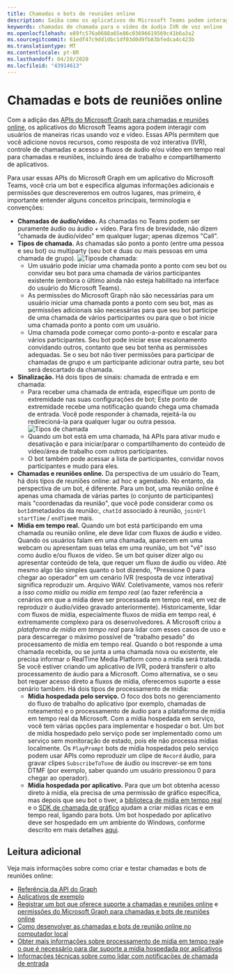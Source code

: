 ```yaml
---
title: Chamadas e bots de reuniões online
description: Saiba como os aplicativos do Microsoft Teams podem interagir com usuários usando voz e vídeo usando as APIs do Microsoft Graph para chamadas e reuniões online.
keywords: chamadas de chamada para o vídeo de áudio IVR de voz online
ms.openlocfilehash: e89fc576a0688a65e86c03696619569c41b6a3a2
ms.sourcegitcommit: 61edf47c9dd1dbc1df03d0d9fb83bfedca4c423b
ms.translationtype: MT
ms.contentlocale: pt-BR
ms.lasthandoff: 04/28/2020
ms.locfileid: "43914613"
---
```

# <a name="calls-and-online-meetings-bots"></a>Chamadas e bots de reuniões online

Com a adição das [APIs do Microsoft Graph para chamadas e reuniões online](/graph/api/resources/communications-api-overview?view=graph-rest-beta), os aplicativos do Microsoft Teams agora podem interagir com usuários de maneiras ricas usando voz e vídeo. Essas APIs permitem que você adicione novos recursos, como resposta de voz interativa (IVR), controle de chamadas e acesso a fluxos de áudio e/ou vídeo em tempo real para chamadas e reuniões, incluindo área de trabalho e compartilhamento de aplicativos.

Para usar essas APIs do Microsoft Graph em um aplicativo do Microsoft Teams, você cria um bot e especifica algumas informações adicionais e permissões que descreveremos em outros lugares, mas primeiro, é importante entender alguns conceitos principais, terminologia e convenções:

* **Chamadas de áudio/vídeo.** As chamadas no Teams podem ser puramente áudio ou áudio + vídeo. Para fins de brevidade, não dizem "chamada de áudio/vídeo" em qualquer lugar; apenas dizemos "Call".
* **Tipos de chamada.** As chamadas são ponto a ponto (entre uma pessoa e seu bot) ou multiparty (seu bot e duas ou mais pessoas em uma chamada de grupo).
  ![Tipos](~/assets/images/calls-and-meetings/call-types.png)de chamada:
  * Um usuário pode iniciar uma chamada ponto a ponto com seu bot ou convidar seu bot para uma chamada de vários participantes existente (embora o último ainda não esteja habilitado na interface do usuário do Microsoft Teams).
  * As permissões do Microsoft Graph não são necessárias para um usuário iniciar uma chamada ponto a ponto com seu bot, mas as permissões adicionais são necessárias para que seu bot participe de uma chamada de vários participantes ou para que o bot inicie uma chamada ponto a ponto com um usuário.
  * Uma chamada pode começar como ponto-a-ponto e escalar para vários participantes. Seu bot pode iniciar esse escalonamento convidando outros, contanto que seu bot tenha as permissões adequadas. Se o seu bot não tiver permissões para participar de chamadas de grupo e um participante adicionar outra parte, seu bot será descartado da chamada.
* **Sinalização.** Há dois tipos de sinais: chamada de entrada e em chamada:
  * Para receber uma chamada de entrada, especifique um ponto de extremidade nas suas configurações de bot; Este ponto de extremidade recebe uma notificação quando chega uma chamada de entrada. Você pode responder à chamada, rejeitá-la ou redirecioná-la para qualquer lugar ou outra pessoa.
  ![Tipos de chamada](~/assets/images/calls-and-meetings/call-handling.png)
  * Quando um bot está em uma chamada, há APIs para ativar mudo e desativação e para iniciar/parar o compartilhamento do conteúdo de vídeo/área de trabalho com outros participantes.
  * O bot também pode acessar a lista de participantes, convidar novos participantes e mudo para eles.
* **Chamadas e reuniões online.** Da perspectiva de um usuário do Team, há dois tipos de reuniões online: ad hoc e agendado. No entanto, da perspectiva de um bot, é diferente. Para um bot, uma reunião online é apenas uma chamada de várias partes (o conjunto de participantes) mais "coordenadas da reunião", que você pode considerar como os `botId`metadados da reunião:, `chatId` associado à reunião, `joinUrl` `startTime` / `endTime`e mais.
* **Mídia em tempo real.** Quando um bot está participando em uma chamada ou reunião online, ele deve lidar com fluxos de áudio e vídeo. Quando os usuários falam em uma chamada, aparecem em uma webcam ou apresentam suas telas em uma reunião, um bot "vê" isso como áudio e/ou fluxos de vídeo. Se um bot quiser dizer algo ou apresentar conteúdo de tela, que requer um fluxo de áudio ou vídeo. Até mesmo algo tão simples quanto o bot dizendo, "Pressione 0 para chegar ao operador" em um cenário IVR (resposta de voz interativa) significa reproduzir um. Arquivo WAV. Coletivamente, vamos nos referir a _isso como mídia_ ou _mídia em tempo real_ (ao fazer referência a cenários em que a mídia deve ser processada em tempo real, em vez de reproduzir o áudio/vídeo gravado anteriormente). Historicamente, lidar com fluxos de mídia, especialmente fluxos de mídia em tempo real, é extremamente complexo para os desenvolvedores. A Microsoft criou a _plataforma de mídia em tempo real_ para lidar com esses casos de uso e para descarregar o máximo possível de "trabalho pesado" do processamento de mídia em tempo real.  Quando o bot responde a uma chamada recebida, ou se junta a uma chamada nova ou existente, ele precisa informar o RealTime Media Platform como a mídia será tratada. Se você estiver criando um aplicativo de IVR, poderá transferir o alto processamento de áudio para a Microsoft. Como alternativa, se o seu bot requer acesso direto a fluxos de mídia, oferecemos suporte a esse cenário também. Há dois tipos de processamento de mídia:
  * **Mídia hospedada pelo serviço.** O foco dos bots no gerenciamento do fluxo de trabalho do aplicativo (por exemplo, chamadas de roteamento) e o processamento de áudio para a plataforma de mídia em tempo real da Microsoft. Com a mídia hospedada em serviço, você tem várias opções para implementar e hospedar o bot. Um bot de mídia hospedado pelo serviço pode ser implementado como um serviço sem monitoração de estado, pois ele não processa mídias localmente. Os `PlayPrompt` bots de mídia hospedados pelo serviço podem usar APIs como reproduzir um clipe de `Record` áudio, para gravar clipes `SubscribeToTone` de áudio ou inscrever-se em tons DTMF (por exemplo, saber quando um usuário pressionou 0 para chegar ao operador).
  * **Mídia hospedada por aplicativo.** Para que um bot obtenha acesso direto à mídia, ela precisa de uma permissão de gráfico específica, mas depois que seu bot o tiver, a [biblioteca de mídia em tempo real](https://www.nuget.org/packages/Microsoft.Graph.Communications.Calls.Media/) e o [SDK de chamada de gráfico](https://microsoftgraph.github.io/microsoft-graph-comms-samples/docs/articles/index.html#graph-calling-sdk-and-stateful-client-builder) ajudam a criar mídias ricas e em tempo real, ligando para bots. Um bot hospedado por aplicativo deve ser hospedado em um ambiente do Windows, conforme descrito em mais detalhes [aqui](./requirements-considerations-application-hosted-media-bots.md).

## <a name="further-reading"></a>Leitura adicional

Veja mais informações sobre como criar e testar chamadas e bots de reuniões online:

* [Referência da API do Graph](/graph/api/resources/communications-api-overview?view=graph-rest-beta)
* [Aplicativos de exemplo](https://github.com/microsoftgraph/microsoft-graph-comms-samples)
* [Registrar um bot que oferece suporte a chamadas e reuniões online](./registering-calling-bot.md) e [permissões do Microsoft Graph para chamadas e bots de reuniões online](./registering-calling-bot.md#add-microsoft-graph-permissions)
* [Como desenvolver as chamadas e bots de reunião online no computador local](./debugging-local-testing-calling-meeting-bots.md)
* [Obter mais informações sobre processamento de mídia em tempo real](./real-time-media-concepts.md)e [o que é necessário para dar suporte a mídia hospedada por aplicativos](./requirements-considerations-application-hosted-media-bots.md)
* [Informações técnicas sobre como lidar com notificações de chamada de entrada](./call-notifications.md)
